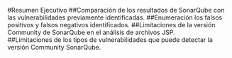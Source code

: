 #Resumen Ejecutivo
##Comparación de los resultados de SonarQube con las vulnerabilidades previamente identificadas. 
##Enumeración los falsos positivos y falsos negativos identificados. 
##Limitaciones de la versión Community de SonarQube en el análisis de archivos JSP.  
##Limitaciones de los tipos de vulnerabilidades que puede detectar la versión Community SonarQube. 

